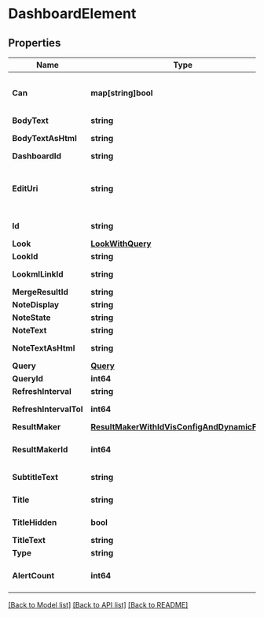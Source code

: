 # DashboardElement

## Properties

Name | Type | Description | Notes
------------ | ------------- | ------------- | -------------
**Can** | **map[string]bool** | Operations the current user is able to perform on this object | [optional] [readonly] 
**BodyText** | **string** | Text tile body text | [optional] 
**BodyTextAsHtml** | **string** | Text tile body text as Html | [optional] [readonly] 
**DashboardId** | **string** | Id of Dashboard | [optional] 
**EditUri** | **string** | Relative path of URI of LookML file to edit the dashboard element (LookML dashboard only). | [optional] [readonly] 
**Id** | **string** | Unique Id | [optional] [readonly] 
**Look** | [**LookWithQuery**](LookWithQuery.md) |  | [optional] 
**LookId** | **string** | Id Of Look | [optional] 
**LookmlLinkId** | **string** | LookML link ID | [optional] [readonly] 
**MergeResultId** | **string** | ID of merge result | [optional] 
**NoteDisplay** | **string** | Note Display | [optional] 
**NoteState** | **string** | Note State | [optional] 
**NoteText** | **string** | Note Text | [optional] 
**NoteTextAsHtml** | **string** | Note Text as Html | [optional] [readonly] 
**Query** | [**Query**](Query.md) |  | [optional] 
**QueryId** | **int64** | Id Of Query | [optional] 
**RefreshInterval** | **string** | Refresh Interval | [optional] 
**RefreshIntervalToI** | **int64** | Refresh Interval as integer | [optional] [readonly] 
**ResultMaker** | [**ResultMakerWithIdVisConfigAndDynamicFields**](ResultMakerWithIdVisConfigAndDynamicFields.md) |  | [optional] 
**ResultMakerId** | **int64** | ID of the ResultMakerLookup entry. | [optional] [readonly] 
**SubtitleText** | **string** | Text tile subtitle text | [optional] 
**Title** | **string** | Title of dashboard element | [optional] 
**TitleHidden** | **bool** | Whether title is hidden | [optional] 
**TitleText** | **string** | Text tile title | [optional] 
**Type** | **string** | Type | [optional] 
**AlertCount** | **int64** | Count of Alerts associated to a dashboard element | [optional] [readonly] 

[[Back to Model list]](../README.md#documentation-for-models) [[Back to API list]](../README.md#documentation-for-api-endpoints) [[Back to README]](../README.md)


